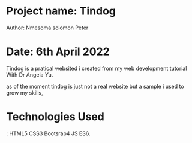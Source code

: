 <h1>Project name: Tindog</h1>
</h1>Author: Nmesoma solomon Peter</h1>
<h1>Date: 6th April 2022</h1>



Tindog is a pratical websited i created from my web development tutorial With Dr Angela Yu.

as of the moment tindog is just not a real website but a sample i used to grow my skills,


<h1>Technologies Used</h1>:
HTML5
CSS3
Bootsrap4
JS ES6.
